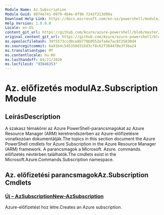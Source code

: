 ```yaml
---
Module Name: Az.Subscription
Module Guid: 8074e741-0979-4b4e-8f9b-7243f213d98a
Download Help Link: https://docs.microsoft.com/en-us/powershell/module/az.subscription
Help Version: 1.0.0.0
Locale: en-US
content_git_url: https://github.com/Azure/azure-powershell/blob/master/src/Subscription/Subscription/help/Az.Subscription.md
original_content_git_url: https://github.com/Azure/azure-powershell/blob/master/src/Subscription/Subscription/help/Az.Subscription.md
ms.openlocfilehash: 39f5573ccd0ce8b779b0552efa4e7ac8f25830d4
ms.sourcegitcommit: 6a91b4c545350d316d3cf8c62f384478e3f3ba24
ms.translationtype: MT
ms.contentlocale: hu-HU
ms.lasthandoff: 04/21/2020
ms.locfileid: "93846353"
---
```

# <span data-ttu-id="c573e-101">Az. előfizetés modul</span><span class="sxs-lookup"><span data-stu-id="c573e-101">Az.Subscription Module</span></span>
## <span data-ttu-id="c573e-102">Leírás</span><span class="sxs-lookup"><span data-stu-id="c573e-102">Description</span></span>
<span data-ttu-id="c573e-103">A szakasz témakörei az Azure PowerShell-parancsmagokat az Azure Resource Manager (ARM) keretrendszerben az Azure-előfizetésre vonatkozóan dokumentálják.</span><span class="sxs-lookup"><span data-stu-id="c573e-103">The topics in this section document the Azure PowerShell cmdlets for Azure Subscription in the Azure Resource Manager (ARM) framework.</span></span> <span data-ttu-id="c573e-104">A parancsmagok a Microsoft. Azure. commands. előfizetés névtérben találhatók.</span><span class="sxs-lookup"><span data-stu-id="c573e-104">The cmdlets exist in the Microsoft.Azure.Commands.Subscription namespace.</span></span>

## <span data-ttu-id="c573e-105">Az. előfizetési parancsmagok</span><span class="sxs-lookup"><span data-stu-id="c573e-105">Az.Subscription Cmdlets</span></span>
### [<span data-ttu-id="c573e-106">Új – AzSubscription</span><span class="sxs-lookup"><span data-stu-id="c573e-106">New-AzSubscription</span></span>](New-AzSubscription.md)
<span data-ttu-id="c573e-107">Azure-előfizetést hoz létre.</span><span class="sxs-lookup"><span data-stu-id="c573e-107">Creates an Azure subscription.</span></span>

